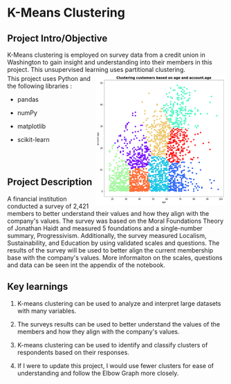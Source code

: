 # K-Means Clustering


## Project Intro/Objective
K-Means clustering is employed on survey data from a credit union in Washington to gain insight and understanding into their members in this project. This unsupervised learning uses partitional clustering. 

<div style="margin-top: -10px;"><img src="cluster.png" width="300" img align="right"></div>


This project uses Python and the following libraries :
* pandas

* numPy

* matplotlib

* scikit-learn 





</br>
</br>

## Project Description
A financial institution conducted a survey of 2,421 members to better understand their values and how they align with the company's values. The survey was based on the Moral Foundations Theory of Jonathan Haidt and measured 5 foundations and a single-number summary, Progressivism. Additionally, the survey measured Localism, Sustainability, and Education by using validated scales and questions. The results of the survey will be used to better align the current membership base with the company's values. More informaiton on the scales, questions and data can be seen int the appendix of the notebook. 

## Key learnings

1. K-means clustering can be used to analyze and interpret large datasets with many variables. 

2. The surveys results can be used to better understand the values of the members and how they align with the company's values.

3. K-means clustering can be used to identify and classify clusters of respondents based on their responses. 

4. If I were to update this project, I would use fewer clusters for ease of understanding and follow the Elbow Graph more closely. 
